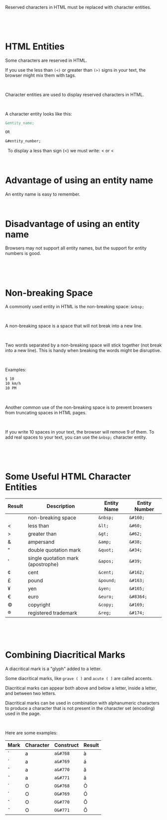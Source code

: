 Reserved characters in HTML must be replaced with character entities.

&nbsp;

&nbsp;

# HTML Entities

Some characters are reserved in HTML.

If you use the less than `(<)` or greater than `(>)` signs in your text, the browser might mix them with tags.

&nbsp;

Character entities are used to display reserved characters in HTML.

&nbsp;

A character entity looks like this:

```md
&entity_name;

OR

&#entity_number;
```

&nbsp;
To display a less than sign (<) we must write: &lt; or &#60;

&nbsp;

# Advantage of using an entity name

An entity name is easy to remember.

&nbsp;

# Disadvantage of using an entity name

Browsers may not support all entity names, but the support for entity numbers is good.

&nbsp;

&nbsp;

# Non-breaking Space

A commonly used entity in HTML is the non-breaking space: `&nbsp;`

&nbsp;

A non-breaking space is a space that will not break into a new line.

&nbsp;

Two words separated by a non-breaking space will stick together (not break into a new line). This is handy when breaking the words might be disruptive.

&nbsp;

Examples:

```md
§ 10
10 km/h
10 PM
```

&nbsp;

Another common use of the non-breaking space is to prevent browsers from truncating spaces in HTML pages.

&nbsp;

If you write 10 spaces in your text, the browser will remove 9 of them. To add real spaces to your text, you can use the `&nbsp;` character entity.

&nbsp;

&nbsp;

# Some Useful HTML Character Entities

| Result | Description                        | Entity Name | Entity Number |
| ------ | ---------------------------------- | ----------- | ------------- |
|        | non-breaking space                 | `&nbsp;`    | `&#160;`      |
| <      | less than                          | `&lt;`      | `&#60;`       |
| >      | greater than                       | `&gt;`      | `&#62;`       |
| &      | ampersand                          | `&amp;`     | `&#38;`       |
| "      | double quotation mark              | `&quot;`    | `&#34;`       |
| '      | single quotation mark (apostrophe) | `&apos;`    | `&#39;`       |
| ¢      | cent                               | `&cent;`    | `&#162;`      |
| £      | pound                              | `&pound;`   | `&#163;`      |
| ¥      | yen                                | `&yen;`     | `&#165;`      |
| €      | euro                               | `&euro;`    | `&#8364;`     |
| ©      | copyright                          | `&copy;`    | `&#169;`      |
| ®      | registered trademark               | `&reg;`     | `&#174;`      |

&nbsp;

&nbsp;

# Combining Diacritical Marks

A diacritical mark is a "glyph" added to a letter.

Some diacritical marks, like `grave ( ̀)` and `acute ( ́)` are called accents.

Diacritical marks can appear both above and below a letter, inside a letter, and between two letters.

Diacritical marks can be used in combination with alphanumeric characters to produce a character that is not present in the character set (encoding) used in the page.

&nbsp;

Here are some examples:

| Mark | Character | Construct | Result |
| ---- | --------- | --------- | ------ |
| ̀     | a         | `a&#768`  | à      |
| ́     | a         | `a&#769`  | á      |
| ̂     | a         | `a&#770`  | â      |
| ̃     | a         | `a&#771`  | ã      |
| ̀     | O         | `O&#768`  | Ò      |
| ́     | O         | `O&#769`  | Ó      |
| ̂     | O         | `O&#770`  | Ô      |
| ̃     | O         | `O&#771`  | Õ      |

&nbsp;
&nbsp;
&nbsp;
&nbsp;
&nbsp;
&nbsp;
&nbsp;
&nbsp;
&nbsp;
&nbsp;
&nbsp;
&nbsp;
&nbsp;
&nbsp;
&nbsp;
&nbsp;
